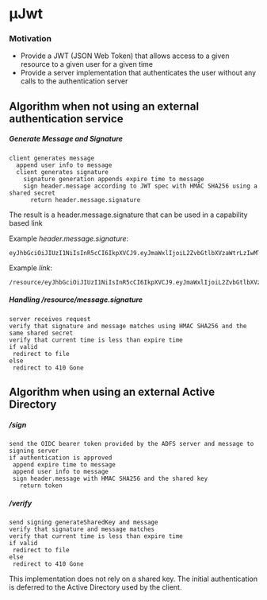 # µJwt

### Motivation

* Provide a JWT (JSON Web Token) that allows access to a given resource to a given user for a given time
* Provide a server implementation that authenticates the user without any calls to the authentication server

## Algorithm when not using an external authentication service

##### Generate Message and Signature
```
client generates message
  append user info to message
  client generates signature
    signature generation appends expire time to message
    sign header.message according to JWT spec with HMAC SHA256 using a shared secret 
      return header.message.signature
```
The result is a header.message.signature that can be used in a capability based link

Example _header.message.signature_:
```
eyJhbGciOiJIUzI1NiIsInR5cCI6IkpXVCJ9.eyJmaWxlIjoiL2ZvbGtlbXVzaWtrLzIwMTgvMDYvMTEvYXNuZDA5MTJubnNudWM5ODIubXA0IiwiZXhwaXJlQXQiOiIyMDE4LTA5LTE1VDEwOjQ2OjUzLjMwN1oifQ==.tz8XOxhXx0WX2y+cyz38WJoRMvdv7wtcCkEG+pmiH94=
```
Example _link_:
```
/resource/eyJhbGciOiJIUzI1NiIsInR5cCI6IkpXVCJ9.eyJmaWxlIjoiL2ZvbGtlbXVzaWtrLzIwMTgvMDYvMTEvYXNuZDA5MTJubnNudWM5ODIubXA0IiwiZXhwaXJlQXQiOiIyMDE4LTA5LTE1VDEwOjQ2OjUzLjMwN1oifQ==.tz8XOxhXx0WX2y+cyz38WJoRMvdv7wtcCkEG+pmiH94=
```

##### Handling /resource/message.signature
```
server receives request
verify that signature and message matches using HMAC SHA256 and the same shared secret 
verify that current time is less than expire time
if valid
 redirect to file
else 
 redirect to 410 Gone
```


## Algorithm when using an external Active Directory

##### /sign
```
send the OIDC bearer token provided by the ADFS server and message to signing server
if authentication is approved
 append expire time to message
 append user info to message
 sign header.message with HMAC SHA256 and the shared key
   return token
```

##### /verify
```
send signing generateSharedKey and message
verify that signature and message matches
verify that current time is less than expire time
if valid
 redirect to file
else 
 redirect to 410 Gone
```

This implementation does not rely on a shared key. The initial 
authentication is deferred to the Active Directory used by the client.

